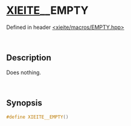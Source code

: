 # [XIEITE](../macros.md)\_\_EMPTY
Defined in header [<xieite/macros/EMPTY.hpp>](../../include/xieite/macros/EMPTY.hpp)

&nbsp;

## Description
Does nothing.

&nbsp;

## Synopsis
```cpp
#define XIEITE__EMPTY()
```
